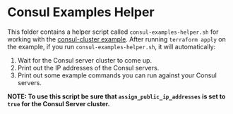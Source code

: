 # Consul Examples Helper

This folder contains a helper script called `consul-examples-helper.sh` for working with the 
[consul-cluster example](/examples/consul-cluster). After running `terraform apply` on the example, if you run 
`consul-examples-helper.sh`, it will automatically:

1. Wait for the Consul server cluster to come up.
1. Print out the IP addresses of the Consul servers.
1. Print out some example commands you can run against your Consul servers.

**NOTE: To use this script be sure that `assign_public_ip_addresses` is set to `true` for the Consul Server cluster.**
